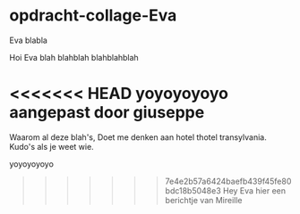 # opdracht-collage-Eva

Eva blabla




Hoi Eva
blah
blahblah
blahblahblah

<<<<<<< HEAD
yoyoyoyoyo
aangepast door giuseppe
=======

Waarom al deze blah's, Doet me denken aan hotel thotel transylvania.
Kudo's als je weet wie.

yoyoyoyoyo
>>>>>>> 7e4e2b57a6424baefb439f45fe80bdc18b5048e3
Hey Eva hier een berichtje van Mireille
